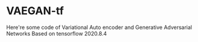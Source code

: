 # VAEGAN-tf
Here're some code of Variational Auto encoder and  Generative Adversarial Networks
Based on tensorflow
2020.8.4
